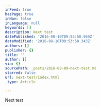 ```yaml
---
inFeed: true
hasPage: true
inNav: false
inLanguage: null
keywords: []
description: Next test
datePublished: '2016-08-10T09:53:58.969Z'
dateModified: '2016-08-10T09:53:58.343Z'
authors: []
publisher: {}
title: ''
author: []
via: {}
sourcePath: _posts/2016-08-09-next-test.md
starred: false
url: next-test/index.html
_type: Article

---
```

Next test